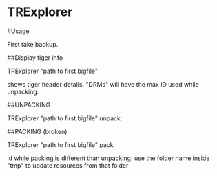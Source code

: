 # TRExplorer

#Usage

First take backup.

##Display tiger info

TRExplorer "path to first bigfile"

shows tiger header details. "DRMs" will have the max ID used while unpacking.

##UNPACKING

TRExplorer "path to first bigfile" unpack <id>

##PACKING (broken)

TRExplorer "path to first bigfile" pack <id>

id while packing is different than unpacking. use the folder name inside "tmp" to update resources from that folder
